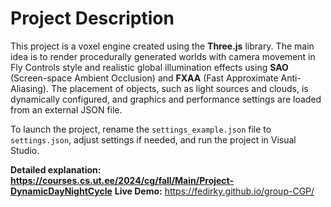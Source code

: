 # Project Description

This project is a voxel engine created using the **Three.js** library. The main idea is to render procedurally generated worlds with camera movement in Fly Controls style and realistic global illumination effects using **SAO** (Screen-space Ambient Occlusion) and **FXAA** (Fast Approximate Anti-Aliasing). The placement of objects, such as light sources and clouds, is dynamically configured, and graphics and performance settings are loaded from an external JSON file.

To launch the project, rename the `settings_example.json` file to `settings.json`, adjust settings if needed, and run the project in Visual Studio.

**Detailed explanation: https://courses.cs.ut.ee/2024/cg/fall/Main/Project-DynamicDayNightCycle**
**Live Demo:** https://fedirky.github.io/group-CGP/
